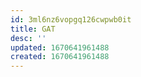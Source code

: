 ```yaml
---
id: 3ml6nz6vopgq126cwpwb0it
title: GAT
desc: ''
updated: 1670641961488
created: 1670641961488
---
```


